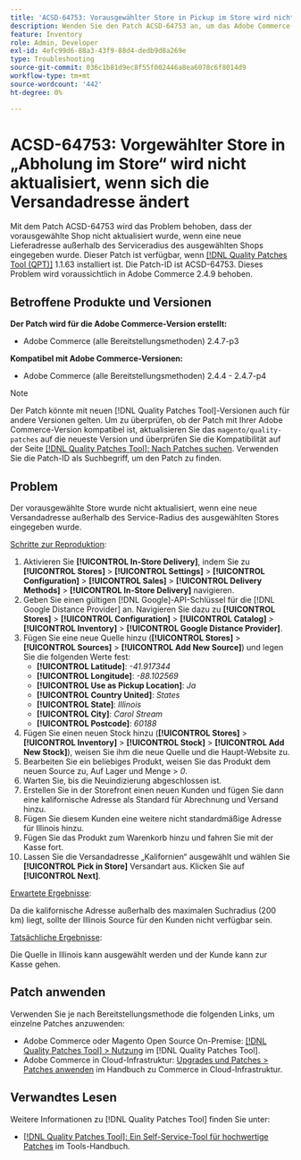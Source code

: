 ```yaml
---
title: 'ACSD-64753: Vorausgewählter Store in Pickup im Store wird nicht aktualisiert, wenn sich die Versandadresse ändert'
description: Wenden Sie den Patch ACSD-64753 an, um das Adobe Commerce-Problem zu beheben, bei dem der vorausgewählte Shop nicht aktualisiert wurde, wenn eine neue Lieferadresse außerhalb des Serviceradius des ausgewählten Shops eingegeben wurde.
feature: Inventory
role: Admin, Developer
exl-id: 4efc99d6-88a3-43f9-88d4-dedb9d8a269e
type: Troubleshooting
source-git-commit: 036c1b81d9ec8f55f002446a8ea6078c6f8014d9
workflow-type: tm+mt
source-wordcount: '442'
ht-degree: 0%

---
```


# ACSD-64753: Vorgewählter Store in „Abholung im Store“ wird nicht aktualisiert, wenn sich die Versandadresse ändert

Mit dem Patch ACSD-64753 wird das Problem behoben, dass der vorausgewählte Shop nicht aktualisiert wurde, wenn eine neue Lieferadresse außerhalb des Serviceradius des ausgewählten Shops eingegeben wurde. Dieser Patch ist verfügbar, wenn [[!DNL Quality Patches Tool (QPT)]](/help/tools/quality-patches-tool/quality-patches-tool-to-self-serve-quality-patches.md) 1.1.63 installiert ist. Die Patch-ID ist ACSD-64753. Dieses Problem wird voraussichtlich in Adobe Commerce 2.4.9 behoben.

## Betroffene Produkte und Versionen

**Der Patch wird für die Adobe Commerce-Version erstellt:**

* Adobe Commerce (alle Bereitstellungsmethoden) 2.4.7-p3

**Kompatibel mit Adobe Commerce-Versionen:**

* Adobe Commerce (alle Bereitstellungsmethoden) 2.4.4 - 2.4.7-p4

>[!NOTE]
>
>Der Patch könnte mit neuen [!DNL Quality Patches Tool]-Versionen auch für andere Versionen gelten. Um zu überprüfen, ob der Patch mit Ihrer Adobe Commerce-Version kompatibel ist, aktualisieren Sie das `magento/quality-patches` auf die neueste Version und überprüfen Sie die Kompatibilität auf der Seite [[!DNL Quality Patches Tool]: Nach Patches suchen](https://experienceleague.adobe.com/tools/commerce-quality-patches/index.html). Verwenden Sie die Patch-ID als Suchbegriff, um den Patch zu finden.

## Problem

Der vorausgewählte Store wurde nicht aktualisiert, wenn eine neue Versandadresse außerhalb des Service-Radius des ausgewählten Stores eingegeben wurde.

<u>Schritte zur Reproduktion</u>:

1. Aktivieren Sie **[!UICONTROL In-Store Delivery]**, indem Sie zu **[!UICONTROL Stores]** > **[!UICONTROL Settings]** > **[!UICONTROL Configuration]** > **[!UICONTROL Sales]** > **[!UICONTROL Delivery Methods]** > **[!UICONTROL In-Store Delivery]** navigieren.
1. Geben Sie einen gültigen [!DNL Google]-API-Schlüssel für die [!DNL Google Distance Provider] an. Navigieren Sie dazu zu **[!UICONTROL Stores]** > **[!UICONTROL Configuration]** > **[!UICONTROL Catalog]** > **[!UICONTROL Inventory]** > **[!UICONTROL Google Distance Provider]**.
1. Fügen Sie eine neue Quelle hinzu (**[!UICONTROL Stores]** > **[!UICONTROL Sources]** > **[!UICONTROL Add New Source]**) und legen Sie die folgenden Werte fest:
   * **[!UICONTROL Latitude]**: *-41.917344*
   * **[!UICONTROL Longitude]**: *-88.102569*
   * **[!UICONTROL Use as Pickup Location]**: *Ja*
   * **[!UICONTROL Country United]**: *States*
   * **[!UICONTROL State]**: *Illinois*
   * **[!UICONTROL City]**: *Carol Stream*
   * **[!UICONTROL Postcode]**: *60188*
1. Fügen Sie einen neuen Stock hinzu (**[!UICONTROL Stores]** > **[!UICONTROL Inventory]** > **[!UICONTROL Stock]** > **[!UICONTROL Add New Stock]**), weisen Sie ihm die neue Quelle und die Haupt-Website zu.
1. Bearbeiten Sie ein beliebiges Produkt, weisen Sie das Produkt dem neuen Source zu, Auf Lager und Menge > *0*.
1. Warten Sie, bis die Neuindizierung abgeschlossen ist.
1. Erstellen Sie in der Storefront einen neuen Kunden und fügen Sie dann eine kalifornische Adresse als Standard für Abrechnung und Versand hinzu.
1. Fügen Sie diesem Kunden eine weitere nicht standardmäßige Adresse für Illinois hinzu.
1. Fügen Sie das Produkt zum Warenkorb hinzu und fahren Sie mit der Kasse fort.
1. Lassen Sie die Versandadresse „Kalifornien“ ausgewählt und wählen Sie **[!UICONTROL Pick in Store]** Versandart aus. Klicken Sie auf **[!UICONTROL Next]**.

<u>Erwartete Ergebnisse</u>:

Da die kalifornische Adresse außerhalb des maximalen Suchradius (200 km) liegt, sollte der Illinois Source für den Kunden nicht verfügbar sein.

<u>Tatsächliche Ergebnisse</u>:

Die Quelle in Illinois kann ausgewählt werden und der Kunde kann zur Kasse gehen.

## Patch anwenden

Verwenden Sie je nach Bereitstellungsmethode die folgenden Links, um einzelne Patches anzuwenden:

* Adobe Commerce oder Magento Open Source On-Premise: [[!DNL Quality Patches Tool] > Nutzung](/help/tools/quality-patches-tool/usage.md) im [!DNL Quality Patches Tool].
* Adobe Commerce in Cloud-Infrastruktur: [Upgrades und Patches > Patches anwenden](https://experienceleague.adobe.com/docs/commerce-cloud-service/user-guide/develop/upgrade/apply-patches.html) im Handbuch zu Commerce in Cloud-Infrastruktur.

## Verwandtes Lesen

Weitere Informationen zu [!DNL Quality Patches Tool] finden Sie unter:

* [[!DNL Quality Patches Tool]: Ein Self-Service-Tool für hochwertige Patches](/help/tools/quality-patches-tool/quality-patches-tool-to-self-serve-quality-patches.md) im Tools-Handbuch.
